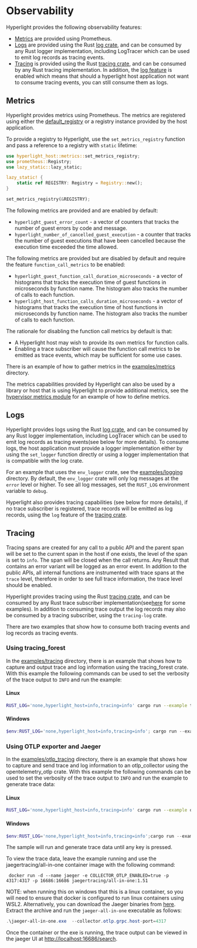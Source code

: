 # Observability

Hyperlight provides the following observability features:

* [Metrics](#metrics) are provided using Prometheus.
* [Logs](#logs) are provided using the Rust [log crate](https://docs.rs/log/0.4.6/log/), and can be consumed by any Rust logger implementation, including LogTracer which can be used to emit log records as tracing events.
* [Tracing](#tracing) is provided using the Rust [tracing crate](https://docs.rs/tracing/0.1.37/tracing/), and can be consumed by any Rust tracing implementation. In addition, the [log feature](https://docs.rs/tracing/latest/tracing/#crate-feature-flags) is enabled which means that should a hyperlight host application not want to consume tracing events, you can still consume them as logs.

## Metrics

Hyperlight provides metrics using Prometheus. The metrics are registered using either the [default_registry](https://docs.rs/prometheus/latest/prometheus/fn.default_registry.html) or a registry instance provided by the host application.

To provide a registry to Hyperlight, use the `set_metrics_registry` function and pass a reference to a registry with `static` lifetime:

```rust
use hyperlight_host::metrics::set_metrics_registry;
use prometheus::Registry;
use lazy_static::lazy_static;

lazy_static! {
    static ref REGISTRY: Registry = Registry::new();
}

set_metrics_registry(&REGISTRY);
```

The following metrics are provided and are enabled by default:

* `hyperlight_guest_error_count` - a vector of counters that tracks the number of guest errors by code and message.
* `hyperlight_number_of_cancelled_guest_execution` - a counter that tracks the number of guest executions that have been cancelled because the execution time exceeded the time allowed.

The following metrics are provided but are disabled by default and require the feature `function_call_metrics` to be enabled:

* `hyperlight_guest_function_call_duration_microseconds` - a vector of histograms that tracks the execution time of guest functions in microseconds by function name. The histogram also tracks the number of calls to each function.
* `hyperlight_host_function_calls_duration_microseconds` - a vector of histograms that tracks the execution time of host functions in microseconds by function name. The histogram also tracks the number of calls to each function.

The rationale for disabling the function call metrics by default is that:

* A Hyperlight host may wish to provide its own metrics for function calls.
* Enabling a trace subscriber will cause the function call metrics to be emitted as trace events, which may be sufficient for some use cases.

There is an example of how to gather metrics in the [examples/metrics](../src/hyperlight_host/examples/metrics) directory.

The metrics capabilities provided by Hyperlight can also be used by a library or host that is using Hyperlight to provide additional metrics, see the [hypervisor metrics module](../src/hyperlight_host/src/hypervisor/metrics.rs) for an example of how to define metrics.

## Logs

Hyperlight provides logs using the Rust [log crate](https://docs.rs/log/0.4.6/log/), and can be consumed by any Rust logger implementation, including LogTracer which can be used to emit log records as tracing events(see below for more details). To consume logs, the host application must provide a logger implementation either by using the `set_logger` function directly or using a logger implementation that is compatible with the log crate.

For an example that uses the `env_logger` crate, see the [examples/logging](../src/hyperlight_host/examples/logging) directory. By default, the `env_logger` crate will only log messages at the `error` level or higher. To see all log messages, set the `RUST_LOG` environment variable to `debug`.

Hyperlight also provides tracing capabilities (see below for more details), if no trace subscriber is registered, trace records will be emitted as log records, using the `log` feature of the [tracing crate](https://docs.rs/tracing/latest/tracing/#crate-feature-flags).

## Tracing

Tracing spans are created for any call to a public API and the parent span will be set to the current span in the host if one exists, the level of the span is set to `info`. The span will be closed when the call returns. Any Result that contains an error variant will be logged as an error event. In addition to the public APIs, all internal functions are instrumented with trace spans at the `trace` level, therefore in order to see full trace information, the trace level should be enabled.

Hyperlight provides tracing using the Rust [tracing crate](https://docs.rs/tracing/0.1.37/tracing/), and can be consumed by any Rust trace subscriber implementation(see[here](https://docs.rs/tracing/latest/tracing/index.html#related-crates) for some examples). In addition to consuming trace output the log records may also be consumed by a tracing subscriber, using the `tracing-log` crate.

There are two examples that show how to consume both tracing events and log records as tracing events.

### Using tracing_forest

In the [examples/tracing](../src/hyperlight_host/examples/tracing) directory, there is an example that shows how to capture and output trace and log information using the tracing_forest crate. With this example the following commands can be used to set the verbosity of the trace output to `INFO` and run the example:

#### Linux

```bash
RUST_LOG='none,hyperlight_host=info,tracing=info' cargo run --example tracing
```

#### Windows

```powershell
$env:RUST_LOG='none,hyperlight_host=info,tracing=info'; cargo run --example tracing
```

### Using OTLP exporter and Jaeger

In the [examples/otlp_tracing](../src/hyperlight_host/examples/otlp_tracing) directory, there is an example that shows how to capture and send trace and log information to an otlp_collector using the opentelemetry_otlp crate. With this example the following commands can be used to set the verbosity of the trace output to `INFO` and run the example to generate trace data:

#### Linux

```bash
RUST_LOG='none,hyperlight_host=info,tracing=info' cargo run --example otlp_tracing
```

#### Windows

```powershell
$env:RUST_LOG='none,hyperlight_host=info,tracing=info';cargo run --example otlp_tracing
```

The sample will run and generate trace data until any key is pressed.

To view the trace data, leave the example running and use the jaegertracing/all-in-one container image with the following command:

```console
 docker run -d --name jaeger -e COLLECTOR_OTLP_ENABLED=true -p 4317:4317 -p 16686:16686 jaegertracing/all-in-one:1.51
```

NOTE: when running this on windows that this is a linux container, so you will need to ensure that docker is configured to run linux containers using WSL2. Alternatively, you can download the Jaeger binaries from [here](https://www.jaegertracing.io/download/). Extract the archive and run the `jaeger-all-in-one` executable as follows:

```powershell
.\jaeger-all-in-one.exe  --collector.otlp.grpc.host-port=4317
```

Once the container or the exe is running, the trace output can be viewed in the jaeger UI at [http://localhost:16686/search](http://localhost:16686/search).
